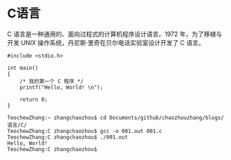 # C语言
C 语言是一种通用的、面向过程式的计算机程序设计语言。1972 年，为了移植与开发 UNIX 操作系统，丹尼斯·里奇在贝尔电话实验室设计开发了 C 语言。


```
#include <stdio.h>
 
int main()
{
    /* 我的第一个 C 程序 */
    printf("Hello, World! \n");
 
    return 0;
}
```



```
TeochewZhang:~ zhangchaozhou$ cd Documents/github/chaozhouzhang/blogs/语言/C/
TeochewZhang:C zhangchaozhou$ gcc -o 001.out 001.c
TeochewZhang:C zhangchaozhou$ ./001.out 
Hello, World!
TeochewZhang:C zhangchaozhou$ 
```

